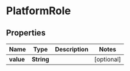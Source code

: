 

# PlatformRole


## Properties

Name | Type | Description | Notes
------------ | ------------- | ------------- | -------------
**value** | **String** |  |  [optional]



